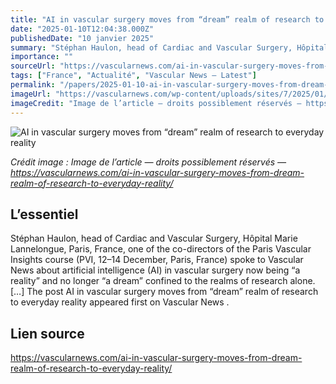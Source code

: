 ```yaml
---
title: "AI in vascular surgery moves from “dream” realm of research to everyday reality"
date: "2025-01-10T12:04:38.000Z"
publishedDate: "10 janvier 2025"
summary: "Stéphan Haulon, head of Cardiac and Vascular Surgery, Hôpital Marie Lannelongue, Paris, France, one of the co-directors of the Paris Vascular Insights course (PVI, 12–14 December, Paris, France) spoke to Vascular News about artificial intelligence (AI) in vascular surgery now being “a reality” and no longer “a dream” confined to the realms of research alone. [&#8230;] The post AI in vascular surgery moves from “dream” realm of research to everyday reality appeared first on Vascular News ."
importance: ""
sourceUrl: "https://vascularnews.com/ai-in-vascular-surgery-moves-from-dream-realm-of-research-to-everyday-reality/"
tags: ["France", "Actualité", "Vascular News — Latest"]
permalink: "/papers/2025-01-10-ai-in-vascular-surgery-moves-from-dream-realm-of-research-to-everyday-reality"
imageUrl: "https://vascularnews.com/wp-content/uploads/sites/7/2025/01/Website.png"
imageCredit: "Image de l’article — droits possiblement réservés — https://vascularnews.com/ai-in-vascular-surgery-moves-from-dream-realm-of-research-to-everyday-reality/"
---
```


![AI in vascular surgery moves from “dream” realm of research to everyday reality](https://vascularnews.com/wp-content/uploads/sites/7/2025/01/Website.png)

*Crédit image : Image de l’article — droits possiblement réservés — https://vascularnews.com/ai-in-vascular-surgery-moves-from-dream-realm-of-research-to-everyday-reality/*

## L’essentiel

Stéphan Haulon, head of Cardiac and Vascular Surgery, Hôpital Marie Lannelongue, Paris, France, one of the co-directors of the Paris Vascular Insights course (PVI, 12–14 December, Paris, France) spoke to Vascular News about artificial intelligence (AI) in vascular surgery now being “a reality” and no longer “a dream” confined to the realms of research alone. [&#8230;] The post AI in vascular surgery moves from “dream” realm of research to everyday reality appeared first on Vascular News .

## Lien source

https://vascularnews.com/ai-in-vascular-surgery-moves-from-dream-realm-of-research-to-everyday-reality/

